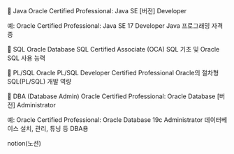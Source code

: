 🔷 Java	Oracle Certified Professional: Java SE [버전] Developer

예: Oracle Certified Professional: Java SE 17 Developer	Java 프로그래밍 자격증

🔷 SQL	Oracle Database SQL Certified Associate (OCA)	SQL 기초 및 Oracle SQL 사용 능력

🔷 PL/SQL	Oracle PL/SQL Developer Certified Professional	Oracle의 절차형 SQL(PL/SQL) 개발 역량

🔷 DBA (Database Admin)	Oracle Certified Professional: Oracle Database [버전] Administrator

예: Oracle Certified Professional: Oracle Database 19c Administrator	데이터베이스 설치, 관리, 튜닝 등 DBA용

notion(노션)
